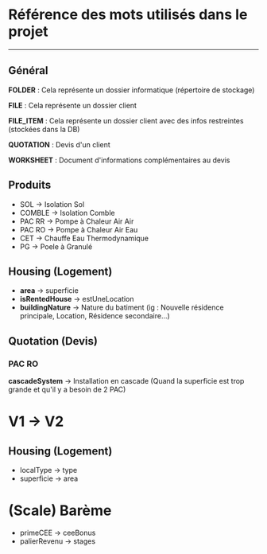 # Référence des mots utilisés dans le projet

---

## Général

**FOLDER** : Cela représente un dossier informatique (répertoire de stockage)

**FILE** : Cela représente un dossier client

**FILE_ITEM** : Cela représente un dossier client avec des infos restreintes (stockées dans la DB)

**QUOTATION** : Devis d'un client

**WORKSHEET** : Document d'informations complémentaires au devis

## Produits

- SOL &#8594; Isolation Sol
- COMBLE &#8594; Isolation Comble
- PAC RR &#8594; Pompe à Chaleur Air Air
- PAC RO &#8594; Pompe à Chaleur Air Eau
- CET &#8594; Chauffe Eau Thermodynamique
- PG &#8594; Poele à Granulé

## Housing (Logement)

- **area** &#8594; superficie
- **isRentedHouse** &#8594; estUneLocation
- **buildingNature** &#8594; Nature du batiment (ig : Nouvelle résidence principale, Location, Résidence secondaire...)

## Quotation (Devis)

### PAC RO

**cascadeSystem** &#8594; Installation en cascade (Quand la superficie est trop grande et qu'il y a besoin de 2 PAC)

# V1 &#8594; V2

## Housing (Logement)

- localType &#8594; type
- superficie &#8594; area

# (Scale) Barème

- primeCEE &#8594; ceeBonus
- palierRevenu &#8594; stages
